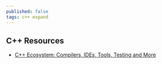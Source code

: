 ```yaml
---
published: false
tags: c++ expand
---
```

## C++ Resources

- [C++ Ecosystem: Compilers, IDEs, Tools, Testing and More](https://www.bfilipek.com/2019/10/cppecosystem.html)

